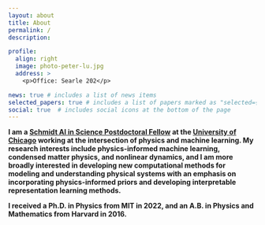 ```yaml
---
layout: about
title: About
permalink: /
description: 

profile:
  align: right
  image: photo-peter-lu.jpg
  address: >
    <p>Office: Searle 202</p>

news: true # includes a list of news items
selected_papers: true # includes a list of papers marked as "selected={true}"
social: true  # includes social icons at the bottom of the page
---
```


<b>I am a [Schmidt AI in Science Postdoctoral Fellow](https://aiscience.uchicago.edu/) at the [University of Chicago](https://datascience.uchicago.edu) working at the intersection of physics and machine learning. My research interests include physics-informed machine learning, condensed matter physics, and nonlinear dynamics, and I am more broadly interested in developing new computational methods for modeling and understanding physical systems with an emphasis on incorporating physics-informed priors and developing interpretable representation learning methods.</b>

<b>I received a Ph.D. in Physics from MIT in 2022, and an A.B. in Physics and Mathematics from Harvard in 2016.</b>

